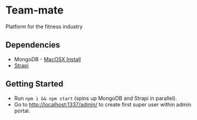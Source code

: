 # Team-mate
Platform for the fitness industry

## Dependencies

* MongoDB - [MacOSX Install](https://docs.mongodb.com/manual/tutorial/install-mongodb-on-os-x/)
* [Strapi](https://strapi.io/getting-started)

## Getting Started

- Run `npm i && npm start` (spins up MongoDB and Strapi in parallel).
- Go to [http://localhost:1337/admin/](http://localhost:1337/admin/) to create first super user within admin portal.

